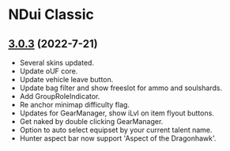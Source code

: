 # NDui Classic

## [3.0.3](https://github.com/siweia/NDui/tree/3.0.3) (2022-7-21)

- Several skins updated.
- Update oUF core.
- Update vehicle leave button.
- Update bag filter and show freeslot for ammo and soulshards.
- Add GroupRoleIndicator.
- Re anchor minimap difficulty flag.
- Updates for GearManager, show iLvl on item flyout buttons.
- Get naked by double clicking GearManager.
- Option to auto select equipset by your current talent name.
- Hunter aspect bar now support 'Aspect of the Dragonhawk'.